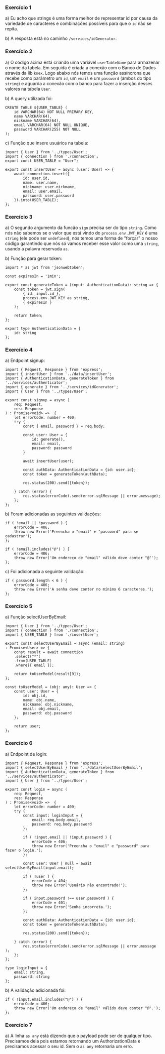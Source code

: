 ### Exercício 1
a) Eu acho que strings é uma forma melhor de representar id por causa da variedade de caracteres e combinações possíveis para que o `id` não se repita.

b) A resposta está no caminho `/services/idGenerator`.

### Exercício 2
a) O código acima está criando uma variável `userTableName` para armazenar o nome da tabela.
Em seguida é criada a conexão com o Banco de Dados através da lib `knex`.
Logo abaixo nós temos uma função assíncrona que recebe como parâmetro um `id`, um `email` e um `password` (ambos do tipo `string`) e aguarda a conexão com o banco para fazer a inserção desses valores na tabela `User`.

b) A query utilizada foi:
```
CREATE TABLE ${USER_TABLE} (
    id VARCHAR(64) NOT NULL PRIMARY KEY,
    name VARCHAR(64),
    nickname VARCHAR(64),
    email VARCHAR(64) NOT NULL UNIQUE,
    password VARCHAR(255) NOT NULL
);
```

c) Função que insere usuários na tabela:
```
import { User } from '../types/User';
import { connection } from './connection';
export const USER_TABLE = "User";

export const insertUser = async (user: User) => {
    await connection.insert({
        id: user.id,
        name: user.name,
        nickname: user.nickname,
        email: user.email,
        password: user.password
    }).into(USER_TABLE);
};
```

### Exercício 3
a) O segundo argumento da funcão `sign` precisa ser do tipo `string`. Como nós não sabemos se o valor que está vindo do `process.env.JWT_KEY` é uma `string` (ele pode ser `undefined`), nós temos uma forma de "forçar" o nosso código garantindo que nós só vamos receber esse valor como uma `string`, usando a palavra reservada `as`.

b) Função para gerar token:
```
import * as jwt from 'jsonwebtoken';

const expiresIn = '1min';

export const generateToken = (input: AuthenticationData): string => {
    const token = jwt.sign(
        { id: input.id },
        process.env.JWT_KEY as string,
        { expiresIn }
    );

    return token;
};

export type AuthenticationData = {
    id: string
};
```

### Exercício 4
a) Endpoint signup:
```
import { Request, Response } from 'express';
import { insertUser } from '../data/insertUser';
import { AuthenticationData, generateToken } from '../services/authenticator';
import { generate } from '../services/idGenerator';
import { User } from '../types/User';

export const signup = async (
    req: Request,
    res: Response
) : Promise<void> =>  {
    let errorCode: number = 400;
    try {
        const { email, password } = req.body;

        const user: User = {
            id: generate(),
            email: email,
            password: password
        }

        await insertUser(user);

        const authData: AuthenticationData = {id: user.id};
        const token = generateToken(authData);

        res.status(200).send({token});

    } catch (error) {
        res.status(errorCode).send(error.sqlMessage || error.message);
    };
};
```

b) Foram adicionadas as seguintes validações:
```
if ( !email || !password ) {
    errorCode = 406;
    throw new Error('Preencha o "email" e "password" para se cadastrar');
};

if ( !email.includes("@") ) {
    errorCode = 406;
    throw new Error('Um endereço de "email" válido deve conter "@"');
};
```

c) Foi adicionada a seguinte validação:
```
if ( password.length < 6 ) {
    errorCode = 406;
    throw new Error('A senha deve conter no mínimo 6 caracteres.');
};
```

### Exercício 5
a) Função selectUserByEmail:
```
import { User } from '../types/User';
import { connection } from './connection';
import { USER_TABLE } from './insertUser';

export const selectUserByEmail = async (email: string) 
: Promise<User> => {
    const result = await connection
    .select("*")
    .from(USER_TABLE)
    .where({ email });

    return toUserModel(result[0]);
};

const toUserModel = (obj: any): User => {
    const user: User = {
        id: obj.id,
        name: obj.name,
        nickname: obj.nickname,
        email: obj.email,
        password: obj.password
    };

    return user;
};
```

### Exercício 6
a) Endpoint de login:
```
import { Request, Response } from 'express';
import { selectUserByEmail } from '../data/selectUserByEmail';
import { AuthenticationData, generateToken } from '../services/authenticator';
import { User } from '../types/User';

export const login = async (
    req: Request,
    res: Response
) : Promise<void> =>  {
    let errorCode: number = 400;
    try {
        const input: loginInput = {
            email: req.body.email,
            password: req.body.password
        };

        if ( !input.email || !input.password ) {
            errorCode = 406;
            throw new Error('Preencha o "email" e "password" para fazer o login.');
        };

        const user: User | null = await selectUserByEmail(input.email);

        if ( !user ) {
            errorCode = 404;
            throw new Error('Usuário não encontrado!');
        };

        if ( input.password !== user.password ) {
            errorCode = 401;
            throw new Error('Senha incorreta.');
        };

        const authData: AuthenticationData = {id: user.id};
        const token = generateToken(authData);

        res.status(200).send({token});

    } catch (error) {
        res.status(errorCode).send(error.sqlMessage || error.message );
    };
};

type loginInput = {
    email: string,
    password: string
};
```

b) A validação adicionada foi:
```
if ( !input.email.includes("@") ) {
    errorCode = 406;
    throw new Error('Um endereço de "email" válido deve conter "@".');
};
```

### Exercício 7
a) A linha `as any` está dizendo que o payload pode ser de qualquer tipo. Precisamos dela pois estamos retornando um AuthorizationData e precisamos acessar o seu id. Sem o `as any` retornaria um erro.